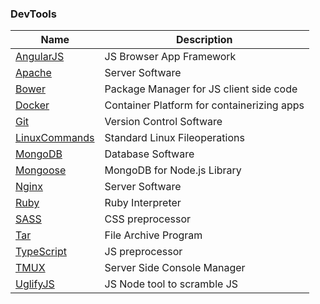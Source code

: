 ### DevTools

Name | Description
--- | ---
[AngularJS](angularjs) | JS Browser App Framework
[Apache](apache.md) | Server Software
[Bower](bower.md) | Package Manager for JS client side code
[Docker](docker.md) | Container Platform for containerizing apps
[Git](#git) | Version Control Software
[LinuxCommands](linuxcommands.md) | Standard Linux Fileoperations
[MongoDB](mongodb.md) | Database Software
[Mongoose](mongoose.md) | MongoDB for Node.js Library
[Nginx](nginx.md) | Server Software
[Ruby](ruby.md) | Ruby Interpreter
[SASS](sass.md) | CSS preprocessor
[Tar](#tar) | File Archive Program
[TypeScript](typescript.md) | JS preprocessor
[TMUX](#tmux) | Server Side Console Manager
[UglifyJS](#uglifyjs) | JS Node tool to scramble JS